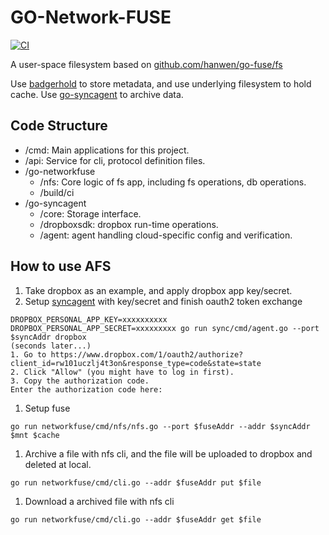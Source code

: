 # GO-Network-FUSE

[![CI](https://github.com/Hookey/go-networkfuse/actions/workflows/ci.yml/badge.svg)](https://github.com/Hookey/go-networkfuse/actions/workflows/ci.yml)

A user-space filesystem based on 
[github.com/hanwen/go-fuse/fs](https://godoc.org/github.com/hanwen/go-fuse/fs)

Use [badgerhold](https://github.com/timshannon/badgerhold) to store metadata, and use underlying filesystem to hold cache.
Use [go-syncagent](https://github.com/Hookey/go-sync) to archive data.

## Code Structure
* /cmd: Main applications for this project.
* /api: Service for cli, protocol definition files.
* /go-networkfuse
  * /nfs: Core logic of fs app, including fs operations, db operations.
  * /build/ci
* /go-syncagent
  * /core: Storage interface.
  * /dropboxsdk: dropbox run-time operations.
  * /agent: agent handling cloud-specific config and verification.

## How to use AFS
1. Take dropbox as an example, and apply dropbox app key/secret.
1. Setup [syncagent](https://github.com/Hookey/go-sync) with key/secret and finish oauth2 token exchange
```
DROPBOX_PERSONAL_APP_KEY=xxxxxxxxxx DROPBOX_PERSONAL_APP_SECRET=xxxxxxxxx go run sync/cmd/agent.go --port $syncAddr dropbox
(seconds later...)
1. Go to https://www.dropbox.com/1/oauth2/authorize?client_id=rw101uczlj4t3on&response_type=code&state=state
2. Click "Allow" (you might have to log in first).
3. Copy the authorization code.
Enter the authorization code here:
```
1. Setup fuse
```
go run networkfuse/cmd/nfs/nfs.go --port $fuseAddr --addr $syncAddr $mnt $cache
```
1. Archive a file with nfs cli, and the file will be uploaded to dropbox and deleted at local.
```
go run networkfuse/cmd/cli.go --addr $fuseAddr put $file
```
1. Download a archived file with nfs cli
```
go run networkfuse/cmd/cli.go --addr $fuseAddr get $file
```

